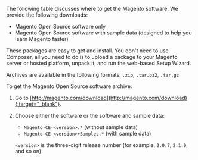 
The following table discusses where to get the Magento software. We provide the following downloads:

*  Magento Open Source software only
*  Magento Open Source software with sample data (designed to help you learn Magento faster)

These packages are easy to get and install. You don't need to use Composer, all you need to do is to upload a package to your Magento server or hosted platform, unpack it, and run the web-based Setup Wizard.

Archives are available in the following formats: `.zip`, `.tar.bz2`, `.tar.gz`

To get the Magento Open Source software archive:

1. Go to [http://magento.com/download](http://magento.com/download){:target="_blank"}.
2. Choose either the software or the software and sample data:

   *  `Magento-CE-<version>.*` (without sample data)
   *  `Magento-CE-<version>+Samples.*` (with sample data)

   `<version>` is the three-digit release number (for example, `2.0.7`, `2.1.0`, and so on).
